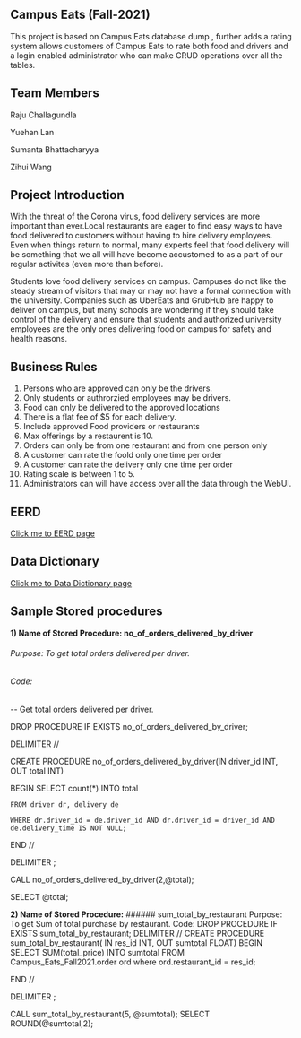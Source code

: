 ## Campus Eats (Fall-2021)
This project is based on Campus Eats database dump , further adds a rating system allows customers of Campus Eats to rate both food and drivers and a login enabled administrator who can make CRUD operations over all the tables.

## Team Members

Raju Challagundla

Yuehan Lan

Sumanta Bhattacharyya

Zihui Wang

## Project Introduction

With the threat of the Corona virus, food delivery services are more important than ever.Local restaurants are eager to find easy ways to have food delivered to customers without having to hire delivery employees. Even when things return to normal, many experts feel that food delivery will be something that we all will have become accustomed to as a part of our regular activites (even more than before).  

Students love food delivery services on campus.  Campuses do not like the steady stream of visitors that may or  may not have a formal connection with the university.  Companies such as UberEats and GrubHub are happy to deliver on campus, but many schools are wondering if they should take control of the delivery and ensure that students and authorized university employees are the only ones delivering food on campus for safety and health reasons.



## Business Rules
1. Persons who are approved can only be the drivers.
2. Only students or authrorzied employees may be drivers.
3. Food can only be delivered to the approved locations 
4. There is a flat fee of $5 for each delivery.
5. Include approved Food providers or restaurants
6. Max offerings by a restaurent is 10.
7. Orders can only be from one restaurant and from one person only
8. A customer can rate the foold only one time per order
9. A customer can rate the delivery only one time per order
10. Rating scale is between 1 to 5.
11. Administrators can will have access over all the data through the WebUI.

## EERD
[Click me to EERD page](https://github.com/Raju-Challagundla/ITCS-8160-051-Group-18/blob/main/project_demo.drawio.png)

## Data Dictionary

[Click me to Data Dictionary page](https://github.com/Raju-Challagundla/ITCS-8160-051-Group-18/blob/main/Data%20Dictionary.xlsx)

## Sample Stored procedures
**1) Name of Stored Procedure: no_of_orders_delivered_by_driver**

###### Purpose: To get total orders delivered per driver.

###### Code:

-- Get total orders delivered per driver.

DROP PROCEDURE IF EXISTS no_of_orders_delivered_by_driver;

DELIMITER //

CREATE PROCEDURE no_of_orders_delivered_by_driver(IN driver_id INT, OUT total INT)

BEGIN
	SELECT count(*) INTO total 
	
	FROM driver dr, delivery de 
	
	WHERE dr.driver_id = de.driver_id AND dr.driver_id = driver_id AND de.delivery_time IS NOT NULL;

END //

DELIMITER ;

CALL no_of_orders_delivered_by_driver(2,@total);

SELECT @total;


**2) Name of Stored Procedure:** ###### sum_total_by_restaurant
Purpose:  To get Sum of total purchase by restaurant.
Code:
DROP PROCEDURE IF EXISTS sum_total_by_restaurant;
DELIMITER //
CREATE PROCEDURE sum_total_by_restaurant( IN res_id INT, OUT sumtotal FLOAT)
BEGIN
	SELECT SUM(total_price) INTO sumtotal 
    FROM Campus_Eats_Fall2021.order ord where ord.restaurant_id = res_id;
 
END //
 
DELIMITER ;
 
CALL sum_total_by_restaurant(5, @sumtotal);
SELECT ROUND(@sumtotal,2);
 


 

